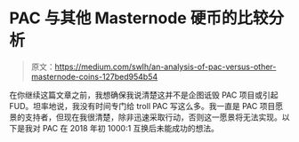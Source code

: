 # PAC 与其他 Masternode 硬币的比较分析

> 原文：<https://medium.com/swlh/an-analysis-of-pac-versus-other-masternode-coins-127bed954b54>

在你继续这篇文章之前，我想确保我说清楚这并不是企图诋毁 PAC 项目或引起 FUD。坦率地说，我没有时间专门给 troll PAC 写这么多。我一直是 PAC 项目愿景的支持者，但现在我很清楚，除非迅速采取行动，否则这一愿景将无法实现。以下是我对 PAC 在 2018 年初 1000:1 互换后未能成功的想法。